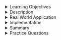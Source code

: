 
<details><summary>Learning Objectives</summary>

<br>

After completing this module, associates should be able to:

- Define the `DELETE` command
- Differentiate from `TRUNCATE` and `DROP` from DDL
- Implementation for `DELETE` Commands
- Understand the risks invovled with `DELETE`

</details>
<details><summary>Description</summary>

<br>

`DELETE` is a keyword command in SQL used to remove a specific record from a table or relation. The `DELETE` command, generally, includes a `WHERE` clause to specify the records for deletion. However, much like the `UPDATE` command there is a risk that if the `WHERE` clause is not specified it will remove all records from the table. The `DELETE` command removes one record at a time and logs each deleted row, which is why it's not considered good practice to delete all records in a table using `DELETE` when you want to maintain the table structure. This is where `TRUNCATE` offers a better solution as it's both faster and removes the data by deallocating the data pages used to store the records. `DELETE` commands can also activate a trigger and work with indexed views.
</details>
<details><summary>Real World Application</summary>

<br>

Deleting records from a database is common when we need to remove unwanted data, such as looking at student records maintained at a college. When a student drops out from a course before the drop deadline, all grades and assessments from that course are deleted from the records as they no longer impact the student's GPA or show as a registered course. So they would include a few `DELETE` commands to both remove the student from the course, along with commands to remove any records or assessments associated with the course and that student.
</details>
<details><summary>Implementation</summary> 

<br>


- Basic Syntax for `DELETE` command

```sql
DELETE FROM TABLE_NAME
WHERE [condition];
```

- Example to `DELETE` Student, student_id = 'student1@uni.edu' from an enrollment table for course_id = 101

```sql
DELETE FROM enrollment
WHERE student_id = 'student1@uni.edu' AND course_id = 101;
```

- Example of `DELETE` all the above student's grades from a student_assessments table

```sql
DELETE FROM student_assessments
WHERE student_id = 'student1@uni.edu';
```
</details>
<details><summary>Summary</summary> 

<br>

`DELETE` is a keyword command in SQL used to remove a specific record from a table or relation. The `DELETE` command, generally, includes a `WHERE` clause to specify the records for deletion. 
- However, much like the `UPDATE` command there is a risk that if the `WHERE` clause is not specified it will remove all records from the table. 
- The `DELETE` command removes one record at a time and logs each deleted row.
    - This why it's not considered good practice to delete all records in a table using `DELETE` when you want to maintain the table structure. 
    - `TRUNCATE` offers a better solution for deleting all records from a table as it's both faster and removes the data by deallocating the data pages used to store the records. 
- `DELETE` commands can also activate a trigger and work with indexed views.
</details>
<details><summary>Practice Questions</summary>

[Practice Questions](./Quiz.gift)</details>
